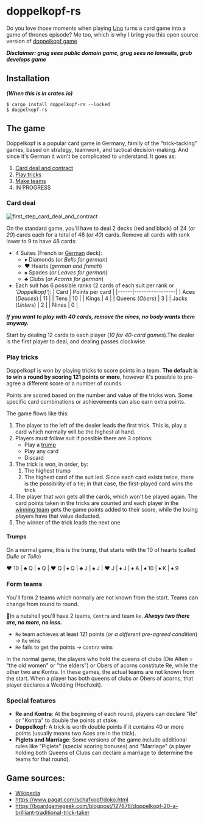 # doppelkopf-rs

Do you love those moments when playing [Uno](https://www.letsplayuno.com/) turns a card game into a game of thrones episode?
Me too, which is why I bring you this open source version of [doppelkopf game](https://en.wikipedia.org/wiki/Doppelkopf) 

***Disclaimer: grug sees public domain game, grug sees no lawsuits, grub develops game***

## Installation

***(When this is in crates.io)***
```
$ cargo install doppelkopf-rs --locked
$ doppelkopf-rs
```

## The game

Doppelkopf is a popular card game in Germany, family of the "trick-tacking" games, based on strategy, teamwork, and tactical decision-making. And since it's German it won't be complicated to understand.
It goes as:
1. [Card deal and contract](#card-deal)
1. [Play tricks](#play-tricks)
1. [Make teams](#make-teams)
1. IN PROGRESS


### Card deal

![first_step_card_deal_and_contract](https://drive.google.com/file/d/14LU9xWeFtXcxrdjszvoKeMhkKsQ8jW8o/)

On the standard game, you'll have to deal 2 decks (red and black) of 24 (*or 20*) cards each for a total of 48 (*or 40*) cards. Remove all cards with rank lower to 9 to have 48 cards:
* 4 Suites (French or [German](https://en.wikipedia.org/wiki/German-suited_playing_cards) deck):
  * ♦ Diamonds (*or Bells for german*)
  * ❤ Hearts (*german and french*)
  * ♠ Spades (*or Leaves for german*)
  * ♣ Clubs (*or Acorns for german*)
* Each suit has 6 possible ranks (2 cards of each suit per rank or *'Doppelkopf'*):
    | Card | Points per card |
    |------|-----------------|
    | Aces (*Deuces*) | 11 |
    | Tens | 10 |
    | Kings | 4 |
    | Queens (*Obers*) | 3 |
    | Jacks (*Unters*) | 2 |
    | Nines | 0 |

***If you want to play with 40 cards, remove the nines, no body wants them anyway.***

Start by dealing 12 cards to each player (*10 for 40-card games*).The dealer is the first player to deal, and dealing passes clockwise.

### Play tricks

Doppelkopf is won by playing tricks to score points in a team. **The default is to win a round by scoring 121 points or more**, however it's possible to pre-agree a different score or a number of rounds.

Points are scored based on the number and value of the tricks won. Some specific card combinations or achievements can also earn extra points.

The game flows like this:

1. The player to the left of the dealer leads the first trick. This is, play a card which normally will be the highest at hand.
1. Players must follow suit if possible there are 3 options:
    * Play a [trump](#trumps)
    * Play any card
    * Discard 
1. The trick is won, in order, by:
    1. The highest trump 
    1. The highest card of the suit led. Since each card exists twice, there is the possibility of a tie; in that case, the first-played card wins the trick
1. The player that won gets all the cards, which won't be played again. The card points taken in the tricks are counted and each player in the [winning team](#form-teams) gets the game points added to their score, while the losing players have that value deducted.
1. The winner of the trick leads the next one 

#### Trumps

On a normal game, this is the trump, that starts with the 10 of hearts (called *Dulle* or *Tolle*)

❤️ 10 | ♣️ Q | ♠️ Q | ❤️ Q | ♦️ Q | ♣️ J | ♠️ J | ❤️ J | ♦️ J | ♦️ A | ♦️ 10 | ♦️ K | ♦️ 9

### Form teams

You'll form 2 teams which normally are not known from the start. Teams can change from round to round.

🌰In a nutshell you'll have 2 teams, `Contra` and team `Re`. ***Always two there are, no more, no less.***
* `Re` team achieves at least 121 points (*or a different pre-agreed condition*) -> `Re` wins
* `Re` fails to get the points -> `Contra` wins

In the normal game, the players who hold the queens of clubs (Die Alten = "the old women" or "the elders") or Obers of acorns constitute Re, while the other two are Kontra. In these games, the actual teams are not known from the start. When a player has both queens of clubs or Obers of acorns, that player declares a Wedding (Hochzeit). 


### Special features

* **Re and Kontra**: At the beginning of each round, players can declare "Re" or "Kontra" to double the points at stake. 
* **Doppelkopf**: A trick is worth double points if it contains 40 or more points (usually means two Aces are in the trick).
* **Piglets and Marriage**: Some versions of the game include additional rules like "Piglets" (special scoring bonuses) and "Marriage" (a player holding both Queens of Clubs can declare a marriage to determine the teams for that round).

## Game sources:

* [Wikipedia](https://en.wikipedia.org/wiki/Doppelkopf)
* https://www.pagat.com/schafkopf/doko.html
* https://boardgamegeek.com/blogpost/127676/doppelkopf-20-a-brilliant-traditional-trick-taker
